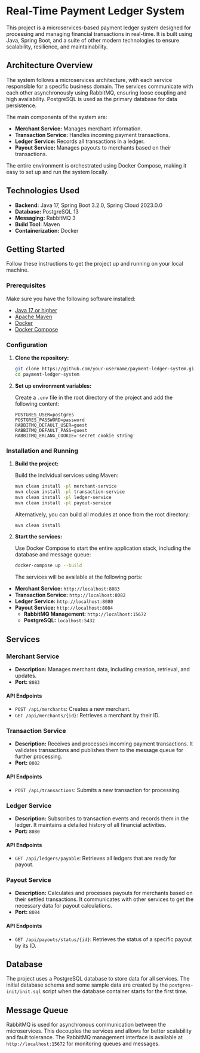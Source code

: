 # Real-Time Payment Ledger System

This project is a microservices-based payment ledger system designed for processing and managing financial transactions in real-time. It is built using Java, Spring Boot, and a suite of other modern technologies to ensure scalability, resilience, and maintainability.

## Architecture Overview

The system follows a microservices architecture, with each service responsible for a specific business domain. The services communicate with each other asynchronously using RabbitMQ, ensuring loose coupling and high availability. PostgreSQL is used as the primary database for data persistence.

The main components of the system are:

-   **Merchant Service:** Manages merchant information.
-   **Transaction Service:** Handles incoming payment transactions.
-   **Ledger Service:** Records all transactions in a ledger.
-   **Payout Service:** Manages payouts to merchants based on their transactions.

The entire environment is orchestrated using Docker Compose, making it easy to set up and run the system locally.

## Technologies Used

-   **Backend:** Java 17, Spring Boot 3.2.0, Spring Cloud 2023.0.0
-   **Database:** PostgreSQL 13
-   **Messaging:** RabbitMQ 3
-   **Build Tool:** Maven
-   **Containerization:** Docker

## Getting Started

Follow these instructions to get the project up and running on your local machine.

### Prerequisites

Make sure you have the following software installed:

-   [Java 17 or higher](https://www.oracle.com/java/technologies/javase-jdk17-downloads.html)
-   [Apache Maven](https://maven.apache.org/install.html)
-   [Docker](https://docs.docker.com/get-docker/)
-   [Docker Compose](https://docs.docker.com/compose/install/)

### Configuration

1.  **Clone the repository:**

    ```bash
    git clone https://github.com/your-username/payment-ledger-system.git
    cd payment-ledger-system
    ```

2.  **Set up environment variables:**

    Create a `.env` file in the root directory of the project and add the following content:

    ```
    POSTGRES_USER=postgres
    POSTGRES_PASSWORD=password
    RABBITMQ_DEFAULT_USER=guest
    RABBITMQ_DEFAULT_PASS=guest
    RABBITMQ_ERLANG_COOKIE='secret cookie string'
    ```

### Installation and Running

1.  **Build the project:**

    Build the individual services using Maven:

    ```bash
    mvn clean install -pl merchant-service
    mvn clean install -pl transaction-service
    mvn clean install -pl ledger-service
    mvn clean install -pl payout-service
    ```

    Alternatively, you can build all modules at once from the root directory:

    ```bash
    mvn clean install
    ```

2.  **Start the services:**

    Use Docker Compose to start the entire application stack, including the database and message queue:

    ```bash
    docker-compose up --build
    ```

    The services will be available at the following ports:

-   **Merchant Service:** `http://localhost:8083`
-   **Transaction Service:** `http://localhost:8082`
-   **Ledger Service:** `http://localhost:8080`
-   **Payout Service:** `http://localhost:8084`
    -   **RabbitMQ Management:** `http://localhost:15672`
    -   **PostgreSQL:** `localhost:5432`

## Services

### Merchant Service

-   **Description:** Manages merchant data, including creation, retrieval, and updates.
-   **Port:** `8083`

#### API Endpoints

-   `POST /api/merchants`: Creates a new merchant.
-   `GET /api/merchants/{id}`: Retrieves a merchant by their ID.

### Transaction Service

-   **Description:** Receives and processes incoming payment transactions. It validates transactions and publishes them to the message queue for further processing.
-   **Port:** `8082`

#### API Endpoints

-   `POST /api/transactions`: Submits a new transaction for processing.

### Ledger Service

-   **Description:** Subscribes to transaction events and records them in the ledger. It maintains a detailed history of all financial activities.
-   **Port:** `8080`

#### API Endpoints

-   `GET /api/ledgers/payable`: Retrieves all ledgers that are ready for payout.

### Payout Service

-   **Description:** Calculates and processes payouts for merchants based on their settled transactions. It communicates with other services to get the necessary data for payout calculations.
-   **Port:** `8084`

#### API Endpoints

-   `GET /api/payouts/status/{id}`: Retrieves the status of a specific payout by its ID.

## Database

The project uses a PostgreSQL database to store data for all services. The initial database schema and some sample data are created by the `postgres-init/init.sql` script when the database container starts for the first time.

## Message Queue

RabbitMQ is used for asynchronous communication between the microservices. This decouples the services and allows for better scalability and fault tolerance. The RabbitMQ management interface is available at `http://localhost:15672` for monitoring queues and messages.
